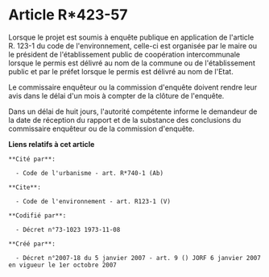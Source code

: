 # Article R*423-57

Lorsque le projet est soumis à enquête publique en application de l'article R. 123-1 du code de l'environnement, celle-ci est
organisée par le maire ou le président de l'établissement public de coopération intercommunale lorsque le permis est délivré
au nom de la commune ou de l'établissement public et par le préfet lorsque le permis est délivré au nom de l'Etat. 

Le commissaire enquêteur ou la commission d'enquête doivent rendre leur avis dans le délai d'un mois à compter de la clôture
de l'enquête. 

Dans un délai de huit jours, l'autorité compétente informe le demandeur de la date de réception du rapport et de la substance
des conclusions du commissaire enquêteur ou de la commission d'enquête.

**Liens relatifs à cet article**

	**Cité par**:

	  - Code de l'urbanisme - art. R*740-1 (Ab)

	**Cite**:

	  - Code de l'environnement - art. R123-1 (V)

	**Codifié par**:

	  - Décret n°73-1023 1973-11-08

	**Créé par**:

	  - Décret n°2007-18 du 5 janvier 2007 - art. 9 () JORF 6 janvier 2007 en vigueur le 1er octobre 2007
